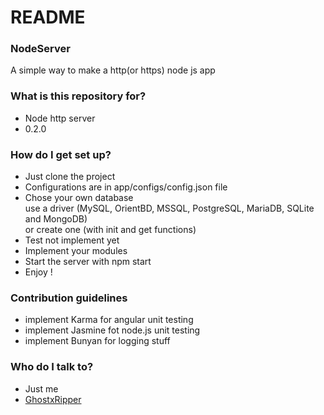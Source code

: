 # README #

### NodeServer ###
A simple way to make a http(or https) node js app

### What is this repository for? ###

* Node http server
* 0.2.0

### How do I get set up? ###

* Just clone the project
* Configurations are in app/configs/config.json file
* Chose your own database  
 use a driver (MySQL, OrientBD, MSSQL, PostgreSQL, MariaDB, SQLite and MongoDB)  
 or create one (with init and get functions)
* Test not implement yet
* Implement your modules
* Start the server with npm start
* Enjoy ! 

### Contribution guidelines ###

* implement Karma for angular unit testing
* implement Jasmine fot node.js unit testing
* implement Bunyan for logging stuff

### Who do I talk to? ###

* Just me
* [GhostxRipper](mailto:yann_ams@icloud.com)